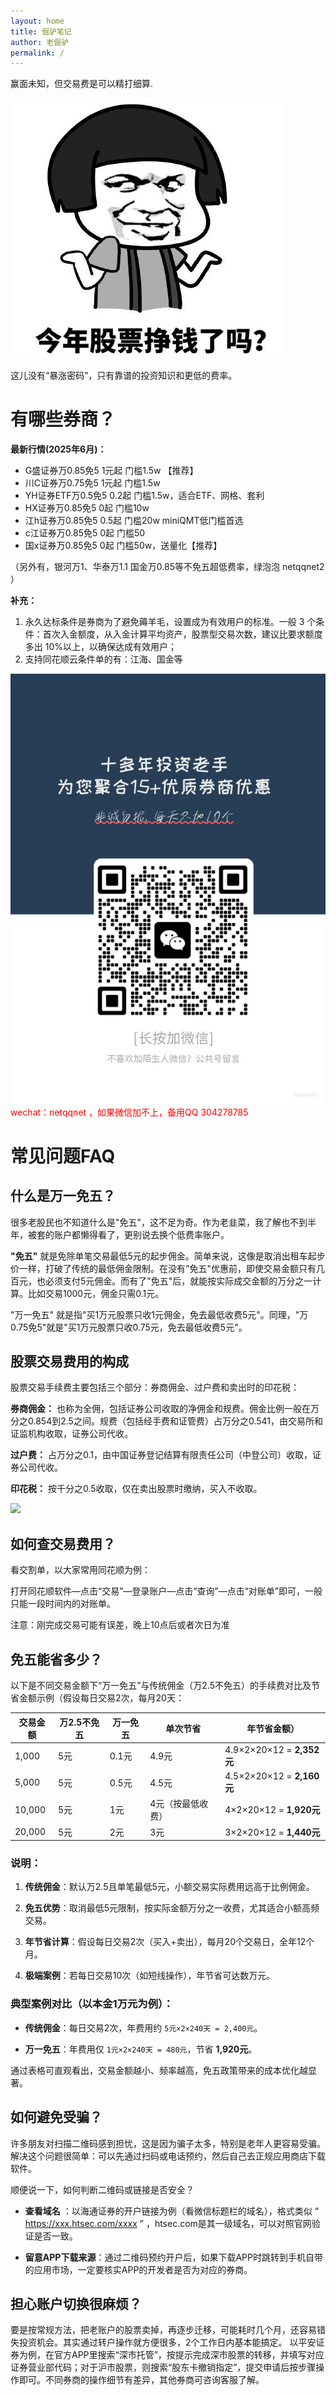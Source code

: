 ```yaml
---
layout: home
title: 倔驴笔记
author: 老倔驴
permalink: /
---
```

赢面未知，但交易费是可以精打细算.

!['今天涨了吗？'](assets/gitbook/images/20250306111906.jpg)

这儿没有“暴涨密码”，只有靠谱的投资知识和更低的费率。


# 有哪些券商？

**最新行情(2025年6月)：**
- G盛证券万0.85免5 1元起  门槛1.5w 【推荐】
- 川C证券万0.75免5 1元起 门槛1.5w 
- YH证券ETF万0.5免5  0.2起 门槛1.5w，适合ETF、网格、套利
- HX证券万0.85免5 0起 门槛10w 
- 江h证券万0.85免5 0.5起 门槛20w miniQMT低门槛首选
- c江证券万0.85免5 0起  门槛50
- 国x证券万0.85免5 0起 门槛50w，送量化【推荐】

（另外有，银河万1、华泰万1.1 国金万0.85等不免五超低费率，绿泡泡 netqqnet2 ）

**补充：**
1. 永久达标条件是券商为了避免薅羊毛，设置成为有效用户的标准。一般 3 个条件：首次入金额度，从入金计算平均资产，股票型交易次数，建议比要求额度多出 10%以上，以确保达成有效用户；
2. 支持同花顺云条件单的有：江海、国金等

![wechat](./netqqnet2.jpg)
<font color="#ff0000"> wechat：netqqnet ，如果微信加不上，备用QQ 304278785</font>


# 常见问题FAQ
## 什么是万一免五？
很多老股民也不知道什么是"免五"，这不足为奇。作为老韭菜，我了解也不到半年，被套的账户都懒得看了，更别说去换个低费率账户。

**"免五"** 就是免除单笔交易最低5元的起步佣金。简单来说，这像是取消出租车起步价一样，打破了传统的最低佣金限制。在没有"免五"优惠前，即使交易金额只有几百元，也必须支付5元佣金。而有了"免五"后，就能按实际成交金额的万分之一计算。比如交易1000元，佣金只需0.1元。

"万一免五" 就是指"买1万元股票只收1元佣金，免去最低收费5元"。同理，"万0.75免5"就是"买1万元股票只收0.75元，免去最低收费5元"。

## 股票交易费用的构成
股票交易手续费主要包括三个部分：券商佣金、过户费和卖出时的印花税：

**券商佣金：** 也称为全佣，包括证券公司收取的净佣金和规费。佣金比例一般在万分之0.854到2.5之间。规费（包括经手费和证管费）占万分之0.541，由交易所和证监机构收取，证券公司代收。

**过户费：** 占万分之0.1，由中国证券登记结算有限责任公司（中登公司）收取，证券公司代收。

**印花税：** 按千分之0.5收取，仅在卖出股票时缴纳，买入不收取。

![](https://new-notion-1315843248.cos.ap-guangzhou.myqcloud.com/wechat/5e73b29e-18bf-418a-bfe2-8363f596114a.jpg)
## 如何查交易费用？
看交割单，以大家常用同花顺为例：

打开同花顺软件—点击“交易”—登录账户—点击“查询”—点击“对账单”即可，一般只能一段时间内的对账单。

注意：刚完成交易可能有误差，晚上10点后或者次日为准



## 免五能省多少？
以下是不同交易金额下“万一免五”与传统佣金（万2.5不免五）的手续费对比及节省金额示例（假设每日交易2次，每月20天：

| 交易金额 | 万2.5不免五     | 万一免五 | 单次节省          | 年节省金额）              |
| -------- | --------------- | -------- | ----------------- | ------------------------- |
| 1,000    | 5元             | 0.1元    | 4.9元             | 4.9×2×20×12 = **2,352元** |
| 5,000    | 5元             | 0.5元    | 4.5元             | 4.5×2×20×12 = **2,160元** |
| 10,000   | 5元             | 1元      | 4元（按最低收费） | 4×2×20×12 = **1,920元**   |
| 20,000   | 5元             | 2元      | 3元               | 3×2×20×12 = **1,440元**   |

### 说明：
1. **传统佣金**：默认万2.5且单笔最低5元，小额交易实际费用远高于比例佣金。

1. **免五优势**：取消最低5元限制，按实际金额万分之一收费，尤其适合小额高频交易。

1. **年节省计算**：假设每日交易2次（买入+卖出），每月20个交易日，全年12个月。

1. **极端案例**：若每日交易10次（如短线操作），年节省可达数万元。

### 典型案例对比（以本金1万元为例）：
- **传统佣金**：每日交易2次，年费用约 `5元×2×240天 = 2,400元`。

- **万一免五**：年费用仅 `1元×2×240天 = 480元`，节省 **1,920元**。

通过表格可直观看出，交易金额越小、频率越高，免五政策带来的成本优化越显著。

## 如何避免受骗？
许多朋友对扫描二维码感到担忧，这是因为骗子太多，特别是老年人更容易受骗。解决这个问题很简单：可以先通过扫码或电话预约，然后自己去正规应用商店下载软件。

顺便说一下，如何判断二维码或链接是否安全？

- **查看域名** ：以海通证券的开户链接为例（看微信标题栏的域名），格式类似 “ https://xxx.htsec.com/xxxx ” ，htsec.com是其一级域名，可以对照官网验证是否一致。

- **留意APP下载来源**：通过二维码预约开户后，如果下载APP时跳转到手机自带的应用市场，一定要核实APP的开发者是否为对应的券商。

## 担心账户切换很麻烦？
要是按常规方法，把老账户的股票卖掉，再逐步迁移，可能耗时几个月，还容易错失投资机会。其实通过转户操作就方便很多，2个工作日内基本能搞定。
以平安证券为例，在官方APP里搜索“深市托管”，按提示完成深市股票的转移，并填写对应证券营业部代码；对于沪市股票，则搜索“股东卡撤销指定”，提交申请后按步骤操作即可。不同券商的操作细节有差异，其他券商可咨询客服了解。

